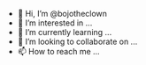- 👋 Hi, I’m @bojotheclown
- 👀 I’m interested in ...
- 🌱 I’m currently learning ...
- 💞️ I’m looking to collaborate on ...
- 📫 How to reach me ...

<!---
bojotheclown/bojotheclown is a ✨ special ✨ repository because its `README.md` (this file) appears on your GitHub profile.
You can click the Preview link to take a look at your changes.
--->
